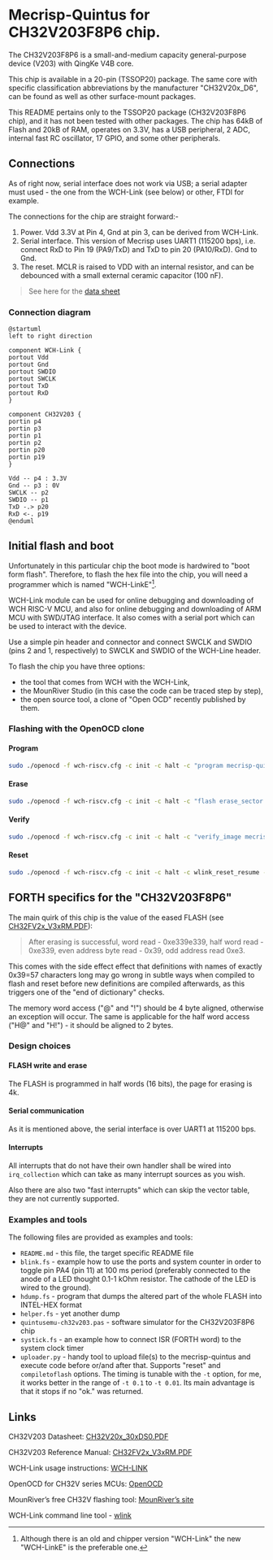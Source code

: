 
# Mecrisp-Quintus for CH32V203F8P6 chip.

The CH32V203F8P6 is a small-and-medium capacity general-purpose device (V203)
with QingKe V4B core.

This chip is available in a 20-pin (TSSOP20) package. The same core with
specific classification abbreviations by the manufacturer "CH32V20x\_D6", can
be found as well as other surface-mount packages.

This README pertains only to the TSSOP20 package (CH32V203F8P6 chip), and it
has not been tested with other packages. The chip has 64kB of Flash and 20kB of
RAM, operates on 3.3V, has a USB peripheral, 2 ADC, internal fast RC
oscillator, 17 GPIO, and some other peripherals.

## Connections

As of right now, serial interface does not work via USB; a serial adapter must
used - the one from the WCH-Link (see below) or other, FTDI for example.

The connections for the chip are straight forward:-

1. Power. Vdd 3.3V at Pin 4, Gnd at pin 3, can be derived from WCH-Link.
2. Serial interface. This version of Mecrisp uses UART1 (115200 bps), i.e.
   connect RxD to Pin 19 (PA9/TxD) and TxD to pin 20 (PA10/RxD). Gnd to Gnd.
3. The reset. MCLR is raised to VDD with an internal resistor, and can be
   debounced with a small external ceramic capacitor (100 nF).

> See here for the [data sheet](#Links)

### Connection diagram

```plantuml
@startuml
left to right direction

component WCH-Link {
portout Vdd
portout Gnd
portout SWDIO
portout SWCLK
portout TxD
portout RxD
}

component CH32V203 {
portin p4
portin p3
portin p1
portin p2
portin p20
portin p19
}

Vdd -- p4 : 3.3V
Gnd -- p3 : 0V
SWCLK -- p2
SWDIO -- p1
TxD -.> p20
RxD <-. p19
@enduml
```

## Initial flash and boot

Unfortunately in this particular chip the boot mode is hardwired to "boot form flash".
Therefore, to flash the hex file into the chip, you will need a programmer
which is named "WCH-LinkE"[^1].

WCH-Link module can be used for online debugging and downloading of WCH RISC-V
MCU, and also for online debugging and downloading of ARM MCU with SWD/JTAG
interface. It also comes with a serial port which can be used to interact with the device.

Use a simple pin header and connector and connect SWCLK and SWDIO
(pins 2 and 1, respectively) to SWCLK and SWDIO of the WCH-Line header.

[^1]: Although there is an old and chipper version "WCH-Link" the new "WCH-LinkE" is the preferable one.

To flash the chip you have three options:

- the tool that comes from WCH with the WCH-Link,
- the MounRiver Studio (in this case the code can be traced step by step),
- the open source tool, a clone of "Open OCD" recently published by them.

### Flashing with the OpenOCD clone

#### Program

```sh
sudo ./openocd -f wch-riscv.cfg -c init -c halt -c "program mecrisp-quintus-ch32v203f8p6.hex" -c exit
```

#### Erase

```sh
sudo ./openocd -f wch-riscv.cfg -c init -c halt -c "flash erase_sector wch_riscv 0 last" -c exit
```

#### Verify

```sh
sudo ./openocd -f wch-riscv.cfg -c init -c halt -c "verify_image mecrisp-quintus-ch32v203f8p6.hex" -c exit
```

#### Reset

```sh
sudo ./openocd -f wch-riscv.cfg -c init -c halt -c wlink_reset_resume -c exit
```

## FORTH specifics for the "CH32V203F8P6"

The main quirk of this chip is the value of the eased FLASH (see [CH32FV2x_V3xRM.PDF](#links)):

> After erasing is successful, word read - 0xe339e339, half word read - 0xe339, even address byte read -
0x39, odd address read 0xe3.

This comes with the side effect effect that definitions with names of exactly 0x39=57 characters long
may go wrong in subtle ways when compiled to flash and reset before new definitions are compiled
afterwards, as this triggers one of the "end of dictionary" checks.

The memory word access ("@" and "!") should be 4 byte aligned, otherwise an
exception will occur. The same is applicable for the half word access ("H@" and
"H!") - it should be aligned to 2 bytes.

### Design choices

#### FLASH write and erase

The FLASH is programmed in half words (16 bits), the page for erasing is 4k.

#### Serial communication

As it is mentioned above, the serial interface is over UART1 at 115200 bps.

#### Interrupts

All interrupts that do not have their own handler shall be wired into
`irq_collection` which can take as many interrupt sources as you wish.

Also there are also two "fast interrupts" which can skip the vector table, they
are not currently supported.

### Examples and tools

The following files are provided as examples and tools:

- `README.md` - this file, the target specific README file
- `blink.fs`  - example how to use the ports and system counter in order to
  toggle pin PA4 (pin 11) at 100 ms period (preferably connected to the anode
  of a LED thought 0.1-1 kOhm resistor. The cathode of the LED is wired to the
  ground).
- `hdump.fs`  - program that dumps the altered part of the whole FLASH into INTEL-HEX format
- `helper.fs` - yet another dump
- `quintusemu-ch32v203.pas` - software simulator for the CH32V203F8P6 chip
- `systick.fs` - an example how to connect ISR (FORTH word) to the system clock timer
- `uploader.py` - handy tool to upload file(s) to the mecrisp-quintus and
  execute code before or/and after that. Supports "reset" and `compiletoflash`
  options. The timing is tunable with the `-t` option, for me, it works better in the
  range of `-t 0.1` to `-t 0.01`. Its main advantage is that it stops if no "ok." was returned.

## Links

CH32V203 Datasheet: [CH32V20x_30xDS0.PDF](http://www.wch-ic.com/downloads/CH32V20x_30xDS0_PDF.html)

CH32V203 Reference Manual: [CH32FV2x_V3xRM.PDF](http://www.wch-ic.com/downloads/CH32FV2x_V3xRM_PDF.html)

WCH-Link usage instructions: [WCH-LINK](http://www.wch-ic.com/products/WCH-Link.html)

OpenOCD for CH32V series MCUs: [OpenOCD](https://github.com/kprasadvnsi/riscv-openocd-wch)

MounRiver’s free CH32V flashing tool: [MounRiver’s site](http://mounriver.com/)

WCH-Link command line tool - [wlink](https://github.com/ch32-rs/wlink)


